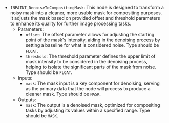 - `INPAINT_DenoiseToCompositingMask`: This node is designed to transform a noisy mask into a cleaner, more usable mask for compositing purposes. It adjusts the mask based on provided offset and threshold parameters to enhance its quality for further image processing tasks.
    - Parameters:
        - `offset`: The offset parameter allows for adjusting the starting point of the mask's intensity, aiding in the denoising process by setting a baseline for what is considered noise. Type should be `FLOAT`.
        - `threshold`: The threshold parameter defines the upper limit of mask intensity to be considered in the denoising process, helping to isolate the significant parts of the mask from noise. Type should be `FLOAT`.
    - Inputs:
        - `mask`: The mask input is a key component for denoising, serving as the primary data that the node will process to produce a cleaner mask. Type should be `MASK`.
    - Outputs:
        - `mask`: The output is a denoised mask, optimized for compositing tasks by adjusting its values within a specified range. Type should be `MASK`.
